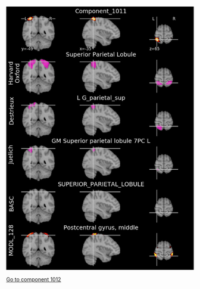 


![1011](preliminary/1011.jpg "Component 1011")

[Go to component 1012](https://parietal-inria.github.io/MODL_atlas/1024/1012 "Component 1012")